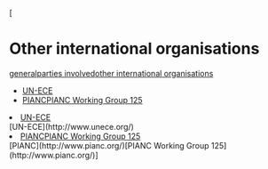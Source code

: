 [

# Other international organisations

<a href="/general" style="text-transform:lowercase;">General</a><a href="/general/parties_involved" style="text-transform:lowercase;">Parties involved</a><a href="/general/parties_involved/other_international_organisations" style="text-transform:lowercase;">Other international organisations</a>  
  


*   [UN-ECE](http://www.unece.org/)
*   [PIANC](http://www.pianc.org/)[PIANC Working Group 125](http://www.pianc.org/)

<li><a href="http://www.unece.org/">UN-ECE</a></li>[UN-ECE](http://www.unece.org/)<li><a href="http://www.pianc.org/">PIANC</a><a href="http://www.pianc.org/">PIANC Working Group 125</a></li>[PIANC](http://www.pianc.org/)[PIANC Working Group 125](http://www.pianc.org/)]